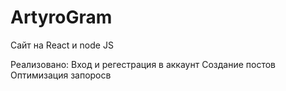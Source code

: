 # ArtyroGram
Сайт на React и node JS

Реализовано:
Вход и регестрация в аккаунт
Создание постов
Оптимизация запоросв
